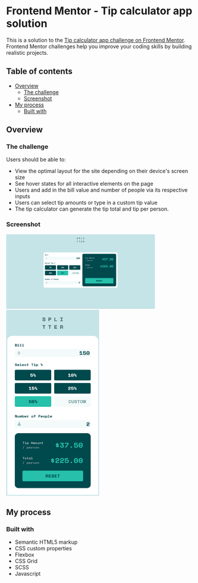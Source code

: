 # Frontend Mentor - Tip calculator app solution

This is a solution to the [Tip calculator app challenge on Frontend Mentor](https://www.frontendmentor.io/challenges/tip-calculator-app-ugJNGbJUX). Frontend Mentor challenges help you improve your coding skills by building realistic projects.

## Table of contents

- [Overview](#overview)
  - [The challenge](#the-challenge)
  - [Screenshot](#screenshot)
- [My process](#my-process)
  - [Built with](#built-with)

## Overview

### The challenge

Users should be able to:

- View the optimal layout for the site depending on their device's screen size
- See hover states for all interactive elements on the page
- Users and add in the bill value and number of people via its respective inputs
- Users can select tip amounts or type in a custom tip value
- The tip calculator can generate the tip total and tip per person.

### Screenshot

<img src="./image.png" alt="desktop view" width="400" height="200" />
<img src="./image-1.png" alt="mobile view" width="250" height="500" />

## My process

### Built with

- Semantic HTML5 markup
- CSS custom properties
- Flexbox
- CSS Grid
- SCSS
- Javascript
